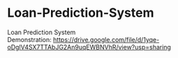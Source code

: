 # Loan-Prediction-System
Loan Prediction System </br>
Demonstration: https://drive.google.com/file/d/1yqe-oDglV4SX7TTAbJG2An9uqEWBNVhR/view?usp=sharing
